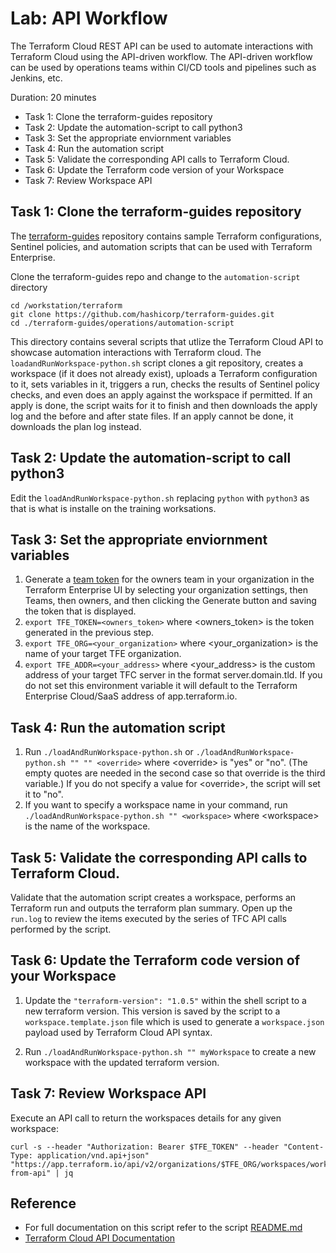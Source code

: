 # Lab: API Workflow

The Terraform Cloud REST API can be used to automate interactions with Terraform Cloud using the API-driven workflow. The API-driven workflow can be used by operations teams within CI/CD tools and pipelines such as Jenkins, etc.

Duration: 20 minutes

- Task 1: Clone the terraform-guides repository
- Task 2: Update the automation-script to call python3
- Task 3: Set the appropriate enviornment variables
- Task 4: Run the automation script
- Task 5: Validate the corresponding API calls to Terraform Cloud.
- Task 6: Update the Terraform code version of your Workspace
- Task 7: Review Workspace API

## Task 1: Clone the terraform-guides repository

The [terraform-guides](https://github.com/hashicorp/terraform-guides) repository contains sample Terraform configurations, Sentinel policies, and automation scripts that can be used with Terraform Enterprise.

Clone the terraform-guides repo and change to the `automation-script` directory

```
cd /workstation/terraform
git clone https://github.com/hashicorp/terraform-guides.git
cd ./terraform-guides/operations/automation-script
```

This directory contains several scripts that utlize the Terraform Cloud API to showcase automation interactions with Terraform cloud. The `loadandRunWorkspace-python.sh` script clones a git repository, creates a workspace (if it does not already exist), uploads a Terraform configuration to it, sets variables in it, triggers a run, checks the results of Sentinel policy checks, and even does an apply against the workspace if permitted. If an apply is done, the script waits for it to finish and then downloads the apply log and the before and after state files. If an apply cannot be done, it downloads the plan log instead.

## Task 2: Update the automation-script to call python3

Edit the `loadAndRunWorkspace-python.sh` replacing `python` with `python3` as that is what is installe on the training worksations.

## Task 3: Set the appropriate enviornment variables

1. Generate a [team token](https://www.terraform.io/docs/enterprise/users-teams-organizations/service-accounts.html#team-service-accounts) for the owners team in your organization in the Terraform Enterprise UI by selecting your organization settings, then Teams, then owners, and then clicking the Generate button and saving the token that is displayed.
2. `export TFE_TOKEN=<owners_token>` where \<owners_token\> is the token generated in the previous step.
3. `export TFE_ORG=<your_organization>` where \<your_organization\> is the name of your target TFE organization.
4. `export TFE_ADDR=<your_address>` where \<your_address\> is the custom address of your target TFC server in the format server.domain.tld. If you do not set this environment variable it will default to the Terraform Enterprise Cloud/SaaS address of app.terraform.io.

## Task 4: Run the automation script

1. Run `./loadAndRunWorkspace-python.sh` or `./loadAndRunWorkspace-python.sh "" "" <override>` where \<override\> is "yes" or "no". (The empty quotes are needed in the second case so that override is the third variable.) If you do not specify a value for \<override\>, the script will set it to "no".
2. If you want to specify a workspace name in your command, run `./loadAndRunWorkspace-python.sh "" <workspace>` where \<workspace\> is the name of the workspace.

## Task 5: Validate the corresponding API calls to Terraform Cloud.

Validate that the automation script creates a workspace, performs an Terraform run and outputs the terraform plan summary. Open up the `run.log` to review the items executed by the series of TFC API calls performed by the script.

## Task 6: Update the Terraform code version of your Workspace

1. Update the `"terraform-version": "1.0.5"` within the shell script to a new terraform version. This version is saved by the script to a `workspace.template.json` file which is used to generate a `workspace.json` payload used by Terraform Cloud API syntax.

2. Run `./loadAndRunWorkspace-python.sh "" myWorkspace` to create a new workspace with the updated terraform version.

## Task 7: Review Workspace API

Execute an API call to return the workspaces details for any given workspace:

```
curl -s --header "Authorization: Bearer $TFE_TOKEN" --header "Content-Type: application/vnd.api+json" "https://app.terraform.io/api/v2/organizations/$TFE_ORG/workspaces/workspace-from-api" | jq
```

## Reference

- For full documentation on this script refer to the script [README.md](https://github.com/hashicorp/terraform-guides/blob/master/operations/automation-script/README.md)
- [Terraform Cloud API Documentation](https://www.terraform.io/docs/cloud/api/index.html)
